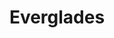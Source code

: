 ---
unit_code: "EVER"
unit_name: "Everglades NP"
unit_type: "National Park"
nps_region: "Southeast"
scalerank: 8
note: "null"
name: "Everglades"
featureclass: "National Park Service"
geojson: >-
  {"type":"Feature","properties":{},"geometry":{"type":"Polygon","coordinates":[[[-80.48453776041667,25.11564127604167],[-80.48026529947917,25.1251220703125],[-80.47737630208334,25.111409505208343],[-80.48307291666667,25.11075846354167],[-80.495849609375,25.09830729166667],[-80.49796549479167,25.101155598958343],[-80.49576822916667,25.105061848958343],[-80.493408203125,25.106038411458343],[-80.49178059895834,25.11014811197917],[-80.48453776041667,25.11564127604167]]]}}
number: 80
title: "Everglades"
---